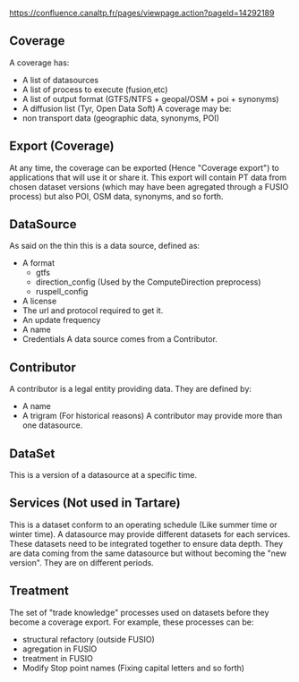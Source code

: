 https://confluence.canaltp.fr/pages/viewpage.action?pageId=14292189


## Coverage
A coverage has:
  * A list of datasources
  * A list of process to execute (fusion,etc)
  * A list of output format (GTFS/NTFS + geopal/OSM + poi + synonyms)
  * A diffusion list (Tyr, Open Data Soft)
A coverage may be:
  * non transport data (geographic data, synonyms, POI)
  

## Export (Coverage)
At any time, the coverage can be exported (Hence "Coverage export") to applications that will use it or share it.
This export will contain PT data from chosen dataset versions (which may have been agregated through a FUSIO process) but also POI, OSM data, synonyms, and so forth.


## DataSource
As said on the thin this is a data source, defined as:
  * A format  
      * gtfs
      * direction_config (Used by the ComputeDirection preprocess)
      * ruspell_config
  * A license
  * The url and protocol required to get it.
  * An update frequency
  * A name
  * Credentials
A data source comes from a Contributor.


## Contributor
A contributor is a legal entity providing data. 
They are defined by:
  * A name
  * A trigram (For historical reasons)
A contributor may provide more than one datasource.

## DataSet
This is a version of a datasource at a specific time.

## Services (Not used in Tartare)
This is a dataset conform to an operating schedule (Like summer time or winter time).
A datasource may provide different datasets for each services. These datasets need to be integrated together to ensure data depth.
They are data coming from the same datasource but without becoming the "new version". They are on different periods.

## Treatment
The set of "trade knowledge" processes used on datasets before they become a coverage export.
For example, these processes can be:
  * structural refactory (outside FUSIO)
  * agregation in FUSIO
  * treatment in FUSIO
  * Modify Stop point names (Fixing capital letters and so forth)

